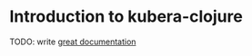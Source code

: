 # Introduction to kubera-clojure

TODO: write [great documentation](http://jacobian.org/writing/what-to-write/)
